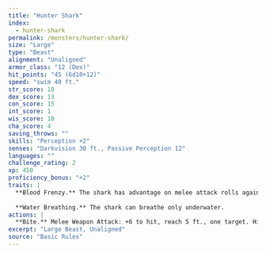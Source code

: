 ```yaml
---
title: "Hunter Shark"
index:
  - hunter-shark
permalink: /monsters/hunter-shark/
size: "Large"
type: "Beast"
alignment: "Unaligned"
armor_class: "12 (Dex)"
hit_points: "45 (6d10+12)"
speed: "swim 40 ft."
str_score: 18
dex_score: 13
con_score: 15
int_score: 1
wis_score: 10
cha_score: 4
saving_throws: ""
skills: "Perception +2"
senses: "Darkvision 30 ft., Passive Perception 12"
languages: ""
challenge_rating: 2
xp: 450
proficiency_bonus: "+2"
traits: |
  **Blood Frenzy.** The shark has advantage on melee attack rolls against any creature that doesn't have all its hit points.
  
  **Water Breathing.** The shark can breathe only underwater.
actions: |
  **Bite.** Melee Weapon Attack: +6 to hit, reach 5 ft., one target. Hit: 13 (2d8 + 4) piercing damage.  
excerpt: "Large Beast, Unaligned"
source: "Basic Rules"
---
```

